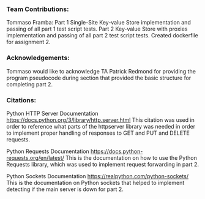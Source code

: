 ### Team Contributions:
Tommaso Framba: 
Part 1 Single-Site Key-value Store implementation and passing of all part 1 test script tests. 
Part 2 Key-value Store with proxies implementation and passing of all part 2 test script tests. Created dockerfile for assignment 2.

### Acknowledgements: 
Tommaso would like to acknowledge TA Patrick Redmond for providing the program pseudocode during section that provided the basic structure for completing part 2.

### Citations:
Python HTTP Server Documentation
https://docs.python.org/3/library/http.server.html
This citation was used in order to reference what parts of the httpserver library was needed in order to implement proper handling of responses to GET and PUT and DELETE requests.

Python Requests Documentation
https://docs.python-requests.org/en/latest/
This is the documentation on how to use the Python Requests library, which was used to implement request forwarding in part 2.

Python Sockets Documentation
https://realpython.com/python-sockets/
This is the documentation on Python sockets that helped to implement detecting if the main server is down for part 2.
